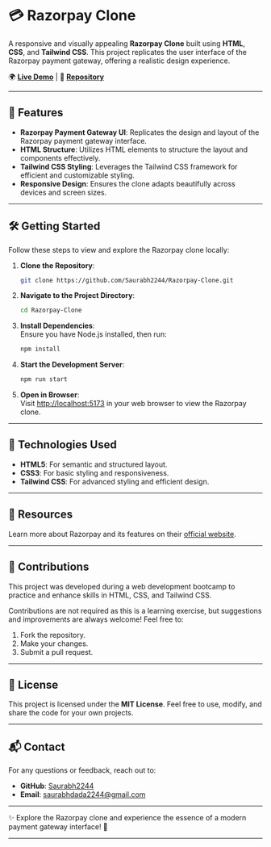

# 💳 Razorpay Clone  

A responsive and visually appealing **Razorpay Clone** built using **HTML**, **CSS**, and **Tailwind CSS**. This project replicates the user interface of the Razorpay payment gateway, offering a realistic design experience.  

🌍 **[Live Demo](#)** | 📂 **[Repository](https://github.com/Saurabh2244/Razorpay-Clone)**  

---

## 🚀 Features  

- **Razorpay Payment Gateway UI**: Replicates the design and layout of the Razorpay payment gateway interface.  
- **HTML Structure**: Utilizes HTML elements to structure the layout and components effectively.  
- **Tailwind CSS Styling**: Leverages the Tailwind CSS framework for efficient and customizable styling.  
- **Responsive Design**: Ensures the clone adapts beautifully across devices and screen sizes.  

---

## 🛠️ Getting Started  

Follow these steps to view and explore the Razorpay clone locally:  

1. **Clone the Repository**:  
   ```bash  
   git clone https://github.com/Saurabh2244/Razorpay-Clone.git  
   ```  

2. **Navigate to the Project Directory**:  
   ```bash  
   cd Razorpay-Clone  
   ```  

3. **Install Dependencies**:  
   Ensure you have Node.js installed, then run:  
   ```bash  
   npm install  
   ```  

4. **Start the Development Server**:  
   ```bash  
   npm run start  
   ```  

5. **Open in Browser**:  
   Visit [http://localhost:5173](http://localhost:5173) in your web browser to view the Razorpay clone.  

---

## 🔧 Technologies Used  

- **HTML5**: For semantic and structured layout.  
- **CSS3**: For basic styling and responsiveness.  
- **Tailwind CSS**: For advanced styling and efficient design.  

---

## 🌟 Resources  

Learn more about Razorpay and its features on their [official website](https://razorpay.com).  

---

## 🤝 Contributions  

This project was developed during a web development bootcamp to practice and enhance skills in HTML, CSS, and Tailwind CSS.  

Contributions are not required as this is a learning exercise, but suggestions and improvements are always welcome! Feel free to:  
1. Fork the repository.  
2. Make your changes.  
3. Submit a pull request.  

---

## 📝 License  

This project is licensed under the **MIT License**. Feel free to use, modify, and share the code for your own projects.  

---

## 📬 Contact  

For any questions or feedback, reach out to:  

- **GitHub**: [Saurabh2244](https://github.com/Saurabh2244)  
- **Email**: [saurabhdada2244@gmail.com](mailto:saurabhdada2244@gmail.com)  

---

✨ Explore the Razorpay clone and experience the essence of a modern payment gateway interface! 🚀  

---  
